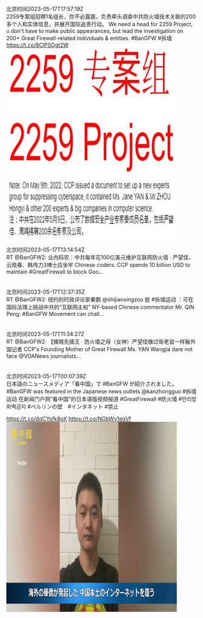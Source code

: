 北京时间2023-05-17T17:57:19Z<br>2259专案组招聘1名组长，你不必露面，负责牵头调查中共防火墙技术关联的200多个人和实体信息，并展开国际追责行动。
We need a head for 2259 Project, u don't have to make public appearances, but lead the investigation on 200+ Great Firewall-related individuals &amp; entities.
#BanGFW #拆墙 https://t.co/8ClPSOgt2W<br><img src='/temp/image/2023/u-Month-5/1658773684981739521_0.jpg' width='450' height='500'><br><br>北京时间2023-05-17T13:14:54Z<br>RT @BanGFW2: 业内码农：中共每年花100亿美元维护互联网防火墙 · 严望佳、云晓春、韩伟力3博士应坐牢
Chinese coders: CCP spends 10 billion USD to maintain #GreatFirewall to block Goo…<br><br><br>北京时间2023-05-17T12:37:35Z<br>RT @BanGFW2: 纽约的时政评论家秦鹏 @shijianxingzou 挺 #拆墙运动 ：可在国际法理上挑战中共的“互联网主权”
NY-based Chinese commentator Mr. QIN Peng: #BanGFW Movement can  chall…<br><br><br>北京时间2023-05-17T11:34:27Z<br>RT @BanGFW2: 【擒贼先擒王 · 防火墙之母（女神）严望佳像过街老鼠一样躲外国记者 CCP's Founding Mother of Great Firewall Ms. YAN Wangjia dare not face @VOANews journalists…<br><br><br>北京时间2023-05-17T00:07:39Z<br>日本語のニュースメディア「看中国」で #BanGFW が紹介されました。
#BanGFW was featured in the Japanese news outlets @kanzhongguo 
#拆墙运动 在新闻门户网“看中国”的日本语版视频报道
#GreatFirewall #防火墙 #만리방화벽금지 #ベルリンの壁　#インタネット  #禁止

https://t.co/dqCYsfk8oX https://t.co/NGbWv1egVf<br><img src='/temp/video/2023/u-Month-5/i-Day-17/Ban_GFW/1658504493737316354_0.jpg' width='450' height='500'><br><br>